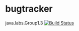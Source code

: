 # bugtracker
java.labs.Group1.3
[![Build Status](https://semaphoreci.com/api/v1/leader228228/bugtracker/branches/master/badge.svg)](https://semaphoreci.com/leader228228/bugtracker)
